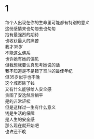 # 1  

每个人出现在你的生命里可能都有特别的意义  
这份感情来也匆匆去也匆匆  
抱有最强烈的期待  
也收获最大的痛苦  
我才35岁  
不能这么佛系  
也许她有她的偏见  
但我想我要认真思考她说的话  
我不知道是不是错了奋斗的最佳年纪  
但35岁似乎也不晚  
这个城市除了钱  
又有什么能够给人安全感  
贪图了安逸然后躺平  
是的非常轻松  
但是这样过一生有什么意义  
钱是生活的保障  
是人生的安全感  
那么现在就开始吧  
也许还不晚
